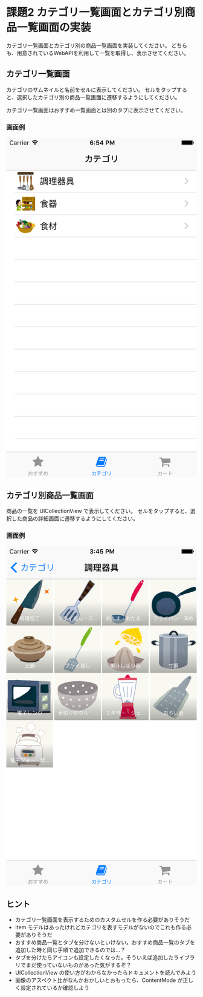 # 課題2 カテゴリ一覧画面とカテゴリ別商品一覧画面の実装

カテゴリ一覧画面とカテゴリ別の商品一覧画面を実装してください。
どちらも、用意されているWebAPIを利用して一覧を取得し、表示させてください。

## カテゴリ一覧画面

カテゴリのサムネイルと名前をセルに表示してください。
セルをタップすると、選択したカテゴリ別の商品一覧画面に遷移するようにしてください。

カテゴリ一覧画面はおすすめ一覧画面とは別のタブに表示させてください。

### 画面例

![](./images/20160708095458_img20160708-11-1i6epjz.png)

## カテゴリ別商品一覧画面

商品の一覧を UICollectionView で表示してください。
セルをタップすると、選択した商品の詳細画面に遷移するようにしてください。

### 画面例

![](./images/20160708064527_img20160708-11-1fmttyj.png)

## ヒント

- カテゴリ一覧画面を表示するためのカスタムセルを作る必要がありそうだ
- Item モデルはあったけれどカテゴリを表すモデルがないのでこれも作る必要がありそうだ
- おすすめ商品一覧とタブを分けないといけない。おすすめ商品一覧のタブを追加した時と同じ手順で追加できるのでは…？
- タブを分けたらアイコンも設定したくなった。そういえば追加したライブラリでまだ使っていないものがあった気がするぞ？
- UICollectionView の使い方がわからなかったらドキュメントを読んでみよう
- 画像のアスペクト比がなんかおかしいとおもったら、ContentMode が正しく設定されているか確認しよう
